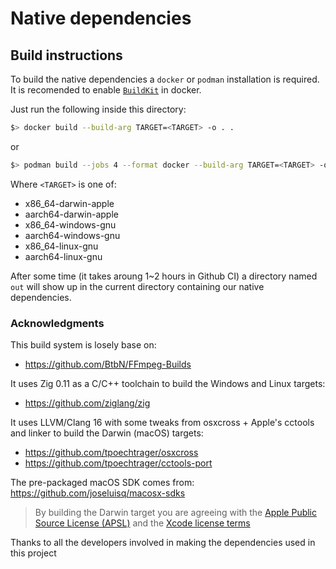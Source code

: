 # Native dependencies

## Build instructions

To build the native dependencies a `docker` or `podman` installation is required.
It is recomended to enable [`BuildKit`](https://docs.docker.com/build/buildkit/#getting-started) in docker.

Just run the following inside this directory:

```sh
$> docker build --build-arg TARGET=<TARGET> -o . .
```

or

```sh
$> podman build --jobs 4 --format docker --build-arg TARGET=<TARGET> -o . .
```

Where `<TARGET>` is one of:

- x86_64-darwin-apple
- aarch64-darwin-apple
- x86_64-windows-gnu
- aarch64-windows-gnu
- x86_64-linux-gnu
- aarch64-linux-gnu

After some time (it takes aroung 1~2 hours in Github CI) a directory named `out` will show up in the current directory containing our native dependencies.

### Acknowledgments

This build system is losely base on:

- https://github.com/BtbN/FFmpeg-Builds

It uses Zig 0.11 as a C/C++ toolchain to build the Windows and Linux targets:

- https://github.com/ziglang/zig

It uses LLVM/Clang 16 with some tweaks from osxcross + Apple's cctools and linker to build the Darwin (macOS) targets:

- https://github.com/tpoechtrager/osxcross
- https://github.com/tpoechtrager/cctools-port

The pre-packaged macOS SDK comes from: https://github.com/joseluisq/macosx-sdks

> By building the Darwin target you are agreeing with the [Apple Public Source License (APSL)](https://opensource.apple.com/apsl/) and the [Xcode license terms](https://www.apple.com/legal/sla/docs/xcode.pdf)

Thanks to all the developers involved in making the dependencies used in this project
